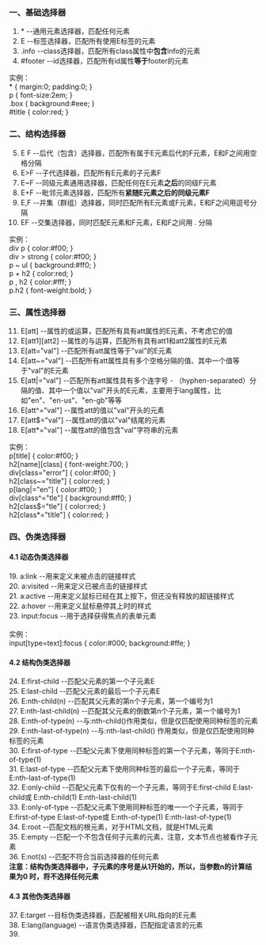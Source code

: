 <h3>一、基础选择器</h3>

1.	&#42;	 --通用元素选择器，匹配任何元素
2.	E	 --标签选择器，匹配所有使用E标签的元素
3.	.info	 --class选择器，匹配所有class属性中<b>包含</b>info的元素
4.	#footer	 --id选择器，匹配所有id属性<b>等于</b>footer的元素

实例：</br>
&#42; { margin:0; padding:0; }</br>
p { font-size:2em; }</br>
.box { background:#eee; }</br>
#title { color:red; }

<h3>二、结构选择器</h3>

5. E F --后代（包含）选择器，匹配所有属于E元素后代的F元素，E和F之间用空格分隔
6. E>F --子代选择器，匹配所有E元素的子元素F
7. E~F --同级元素通用选择器，匹配任何在E元素<b>之后</b>的同级F元素
8. E+F --毗邻元素选择器，匹配所有<B>紧随E元素之后的同级元素F</B>
9. E,F --并集（群组）选择器，同时匹配所有E元素或F元素，E和F之间用逗号分隔
10. EF --交集选择器，同时匹配E元素和F元素，E和F之间用 . 分隔

实例：</br>
div p { color:#f00; }</br>
div > strong { color:#f00; }</br>
p ~ ul { background:#ff0; }</br>
p + h2 { color:red; }</br>
p , h2 { color:#fff; }</br>
p.h2 { font-weight:bold; }

<h3>三、属性选择器</h3>

11. E[att] --属性的或运算，匹配所有具有att属性的E元素，不考虑它的值
12. E[att1][att2] --属性的与运算，匹配所有具有att1和att2属性的E元素
13. E[att="val"] --匹配所有att属性等于"val"的E元素
14. E[att~="val"] --匹配所有att属性具有多个空格分隔的值、其中一个值等于"val"的E元素
15. E[att|="val"]	--匹配所有att属性具有多个连字号 - （hyphen-separated）分隔的值、其中一个值以"val"开头的E元素，主要用于lang属性，比如"en"、"en-us"、"en-gb"等等
16. E[att^="val"]	--属性att的值以"val"开头的元素
17. E[att$="val"]	--属性att的值以"val"结尾的元素
18. E[att*="val"]	--属性att的值包含"val"字符串的元素

实例：</br>
p[title] { color:#f00; }</br>
h2[name][class] { font-weight:700; }</br>
div[class="error"] { color:#f00; }</br>
h2[class~="title"] { color:red; }</br>
p[lang|="en"] { color:#f00; }</br>
div[class^="tle"] { background:#ff0; }</br>
h2[class$="tle"] { color:red; }</br>
h2[class*="title"] { color:red; }

<h3>四、伪类选择器</h3>

<h4>4.1 动态伪类选择器</h4>
19. a:link --用来定义未被点击的链接样式</br>
20. a:visited --用来定义已被点击的链接样式</br>
21. a:active --用来定义鼠标已经在其上按下，但还没有释放的超链接样式</br>
22. a:hover --用来定义鼠标悬停其上时的样式</br>
23. input:focus --用于选择获得焦点的表单元素</br>
</br>
 实例：</br>
 input[type=text]:focus { color:#000; background:#ffe; }</br>

 <h4>4.2 结构伪类选择器</h4>
 24. E:first-child --匹配父元素的第一个子元素E</br>
 25. E:last-child --匹配父元素的最后一个子元素E</br>
 26. E:nth-child(n) --匹配其父元素的第n个子元素，第一个编号为1</br>
 27. E:nth-last-child(n)	--匹配其父元素的倒数第n个子元素，第一个编号为1</br>
 28. E:nth-of-type(n)	--与:nth-child()作用类似，但是仅匹配使用同种标签的元素</br>
 29. E:nth-last-of-type(n)	--与:nth-last-child() 作用类似，但是仅匹配使用同种标签的元素</br>
 30. E:first-of-type	--匹配父元素下使用同种标签的第一个子元素，等同于E:nth-of-type(1)</br>
 31. E:last-of-type	--匹配父元素下使用同种标签的最后一个子元素，等同于E:nth-last-of-type(1)</br>
 32. E:only-child	--匹配父元素下仅有的一个子元素，等同于E:first-child E:last-child或 E:nth-child(1) E:nth-last-child(1)</br>
 33. E:only-of-type	--匹配父元素下使用同种标签的唯一一个子元素，等同于E:first-of-type E:last-of-type或 E:nth-of-type(1) E:nth-last-of-type(1)</br>
 34. E:root	--匹配文档的根元素，对于HTML文档，就是HTML元素</br>
 35. E:empty	--匹配一个不包含任何子元素的元素，注意，文本节点也被看作子元素</br>
 36. E:not(s)	--匹配不符合当前选择器的任何元素</br>
<b>注意：结构伪类选择器中，子元素的序号是从1开始的，所以，当参数n的计算结果为0 时，将不选择任何元素</b>

<h4>4.3 其他伪类选择器</h4>
37. E:target	--目标伪类选择器，匹配被相关URL指向的E元素</br>
38. E:lang(language) --语言伪类选择器，匹配指定语言的元素</br>
39. 
